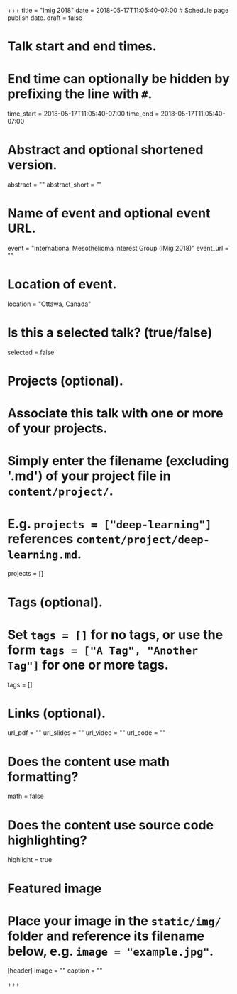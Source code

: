 +++
title = "Imig 2018"
date = 2018-05-17T11:05:40-07:00  # Schedule page publish date.
draft = false

# Talk start and end times.
#   End time can optionally be hidden by prefixing the line with `#`.
time_start = 2018-05-17T11:05:40-07:00
time_end = 2018-05-17T11:05:40-07:00

# Abstract and optional shortened version.
abstract = ""
abstract_short = ""

# Name of event and optional event URL.
event = "International Mesothelioma Interest Group (iMig 2018)"
event_url = ""

# Location of event.
location = "Ottawa, Canada"

# Is this a selected talk? (true/false)
selected = false

# Projects (optional).
#   Associate this talk with one or more of your projects.
#   Simply enter the filename (excluding '.md') of your project file in `content/project/`.
#   E.g. `projects = ["deep-learning"]` references `content/project/deep-learning.md`.
projects = []

# Tags (optional).
#   Set `tags = []` for no tags, or use the form `tags = ["A Tag", "Another Tag"]` for one or more tags.
tags = []

# Links (optional).
url_pdf = ""
url_slides = ""
url_video = ""
url_code = ""

# Does the content use math formatting?
math = false

# Does the content use source code highlighting?
highlight = true

# Featured image
# Place your image in the `static/img/` folder and reference its filename below, e.g. `image = "example.jpg"`.
[header]
image = ""
caption = ""

+++
